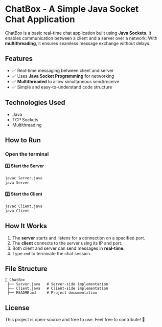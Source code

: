 # ChatBox - A Simple Java Socket Chat Application

ChatBox is a basic real-time chat application built using **Java Sockets**. It enables communication between a client and a server over a network. With **multithreading**, it ensures seamless message exchange without delays.

## Features
- ✅ Real-time messaging between client and server
- ✅ Uses **Java Socket Programming** for networking
- ✅ **Multithreaded** to allow simultaneous send/receive
- ✅ Simple and easy-to-understand code structure

## Technologies Used
- Java
- TCP Sockets
- Multithreading

## How to Run

### Open the terminal
#### 1️⃣ Start the Server
```bash
javac Server.java
java Server
```

#### 2️⃣ Start the Client
```bash
javac Client.java
java Client
```

## How It Works
1. The **server** starts and listens for a connection on a specified port.
2. The **client** connects to the server using its IP and port.
3. Both client and server can send messages in **real-time**.
4. Type `end` to terminate the chat session.

## File Structure
```plaintext
📂 ChatBox
 ├── Server.java   # Server-side implementation
 ├── Client.java   # Client-side implementation
 ├── README.md     # Project documentation
```

## License
This project is open-source and free to use. Feel free to contribute! 🚀
